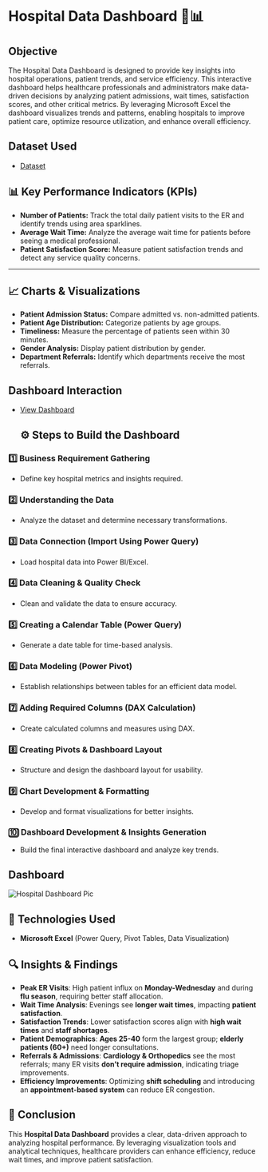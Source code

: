 # Hospital Data Dashboard 🏥📊
## Objective
The Hospital Data Dashboard is designed to provide key insights into hospital operations, patient trends, and service efficiency. This interactive dashboard helps healthcare professionals and administrators make data-driven decisions by analyzing patient admissions, wait times, satisfaction scores, and other critical metrics.
By leveraging Microsoft Excel the dashboard visualizes trends and patterns, enabling hospitals to improve patient care, optimize resource utilization, and enhance overall efficiency.

## Dataset Used
- <a href="https://github.com/Shashank2650/Data-Analysis-Dashboard/blob/main/Hospital%20Emergency%20Room%20Data.csv">Dataset</a>

## 📊 Key Performance Indicators (KPIs)
- **Number of Patients:** Track the total daily patient visits to the ER and identify trends using area sparklines.
- **Average Wait Time:** Analyze the average wait time for patients before seeing a medical professional.
- **Patient Satisfaction Score:** Measure patient satisfaction trends and detect any service quality concerns.

---

## 📈 Charts & Visualizations
- **Patient Admission Status:** Compare admitted vs. non-admitted patients.
- **Patient Age Distribution:** Categorize patients by age groups.
- **Timeliness:** Measure the percentage of patients seen within 30 minutes.
- **Gender Analysis:** Display patient distribution by gender.
- **Department Referrals:** Identify which departments receive the most referrals.

## Dashboard Interaction
- <a href="https://github.com/Shashank2650/Data-Analysis-Dashboard/blob/main/Hospital%20Data%20Dashboard.xlsx">View Dashboard</a>

  ## ⚙️ Steps to Build the Dashboard

### **1️⃣ Business Requirement Gathering**
   - Define key hospital metrics and insights required.

### **2️⃣ Understanding the Data**
   - Analyze the dataset and determine necessary transformations.

### **3️⃣ Data Connection (Import Using Power Query)**
   - Load hospital data into Power BI/Excel.

### **4️⃣ Data Cleaning & Quality Check**
   - Clean and validate the data to ensure accuracy.

### **5️⃣ Creating a Calendar Table (Power Query)**
   - Generate a date table for time-based analysis.

### **6️⃣ Data Modeling (Power Pivot)**
   - Establish relationships between tables for an efficient data model.

### **7️⃣ Adding Required Columns (DAX Calculation)**
   - Create calculated columns and measures using DAX.

### **8️⃣ Creating Pivots & Dashboard Layout**
   - Structure and design the dashboard layout for usability.

### **9️⃣ Chart Development & Formatting**
   - Develop and format visualizations for better insights.

### **🔟 Dashboard Development & Insights Generation**
   - Build the final interactive dashboard and analyze key trends.

## Dashboard
![Hospital Dashboard Pic](https://github.com/user-attachments/assets/9ea8c2ee-598d-4a56-9f15-e460836f080b)


## 🚀 Technologies Used
- **Microsoft Excel** (Power Query, Pivot Tables, Data Visualization)


## 🔍 Insights & Findings

- **Peak ER Visits**: High patient influx on **Monday-Wednesday** and during **flu season**, requiring better staff allocation.  
- **Wait Time Analysis**: Evenings see **longer wait times**, impacting **patient satisfaction**.  
- **Satisfaction Trends**: Lower satisfaction scores align with **high wait times** and **staff shortages**.  
- **Patient Demographics**: **Ages 25-40** form the largest group; **elderly patients (60+)** need longer consultations.  
- **Referrals & Admissions**: **Cardiology & Orthopedics** see the most referrals; many ER visits **don’t require admission**, indicating triage improvements.  
- **Efficiency Improvements**: Optimizing **shift scheduling** and introducing an **appointment-based system** can reduce ER congestion.  


## 📝 Conclusion
This **Hospital Data Dashboard** provides a clear, data-driven approach to analyzing hospital performance. By leveraging visualization tools and analytical techniques, healthcare providers can enhance efficiency, reduce wait times, and improve patient satisfaction.
